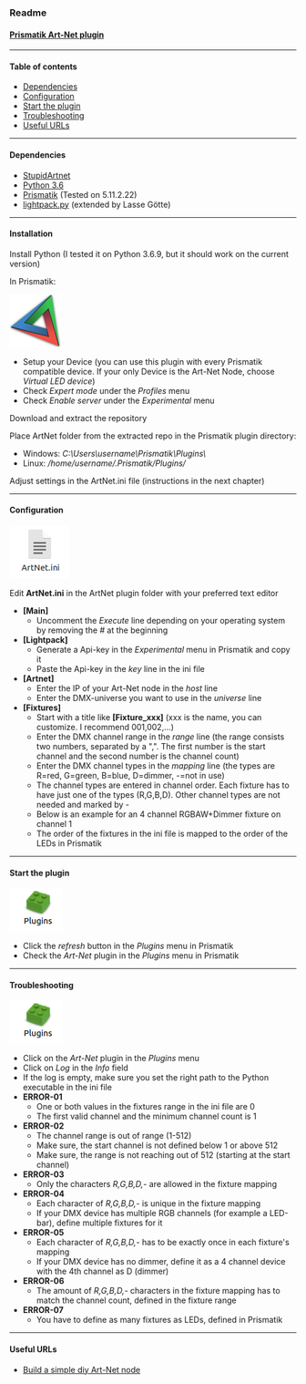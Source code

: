 ### Readme

#### [Prismatik Art-Net plugin](https://github.com/lgoette/Prismatik-ArtNet)

* * * * *

#### Table of contents

-   [Dependencies](#dependencies)
-   [Configuration](#configuration)
-   [Start the plugin](#start_the_plugin)
-   [Troubleshooting](#troubleshooting)
-   [Useful URLs](#useful_urls)

* * * * *

#### Dependencies

-   [StupidArtnet](https://github.com/verycollective/stupidArtnet)
-   [Python 3.6](https://www.python.org/downloads/)
-   [Prismatik](https://github.com/psieg/Lightpack/releases) (Tested on 5.11.2.22)
-   [lightpack.py](https://github.com/Atarity/Lightpack/blob/master/Software/apiexamples/pyLightpack/lightpack.py) (extended by Lasse Götte)

* * * * *

#### Installation

Install Python (I tested it on Python 3.6.9, but it should work on the current version)

In Prismatik:

![](ArtNet/site/res/prismatik.png)

-   Setup your Device (you can use this plugin with every Prismatik compatible device. If your only Device is the Art-Net Node, choose *Virtual LED device*)
-   Check *Expert mode* under the *Profiles* menu
-   Check *Enable server* under the *Experimental* menu

Download and extract the repository

Place ArtNet folder from the extracted repo in the Prismatik plugin directory:

-   Windows: *C:\\Users\\username\\Prismatik\\Plugins\\*
-   Linux: */home/username/.Prismatik/Plugins/*

Adjust settings in the ArtNet.ini file (instructions in the next chapter)

* * * * *

#### Configuration

![](ArtNet/site/res/ini.png)

Edit **ArtNet.ini** in the ArtNet plugin folder with your preferred text editor

-   **[Main]**
    -   Uncomment the *Execute* line depending on your operating system by removing the *\#* at the beginning
-   **[Lightpack]**
    -   Generate a Api-key in the *Experimental* menu in Prismatik and copy it
    -   Paste the Api-key in the *key* line in the ini file
-   **[Artnet]**
    -   Enter the IP of your Art-Net node in the *host* line
    -   Enter the DMX-universe you want to use in the *universe* line
-   **[Fixtures]**
    -   Start with a title like **[Fixture\_xxx]** (xxx is the name, you can customize. I recommend 001,002,...)
    -   Enter the DMX channel range in the *range* line (the range consists two numbers, separated by a ",". The first number is the start channel and the second number is the channel count)
    -   Enter the DMX channel types in the *mapping* line (the types are R=red, G=green, B=blue, D=dimmer, -=not in use)
    -   The channel types are entered in channel order. Each fixture has to have just one of the types (R,G,B,D). Other channel types are not needed and marked by -
    -   Below is an example for an 4 channel RGBAW+Dimmer fixture on channel 1
    -   The order of the fixtures in the ini file is mapped to the order of the LEDs in Prismatik

* * * * *

#### Start the plugin

![](ArtNet/site/res/plugins.png)

-   Click the *refresh* button in the *Plugins* menu in Prismatik
-   Check the *Art-Net* plugin in the *Plugins* menu in Prismatik

* * * * *

#### Troubleshooting

![](ArtNet/site/res/plugins.png)

-   Click on the *Art-Net* plugin in the *Plugins* menu
-   Click on *Log* in the *Info* field
-   If the log is empty, make sure you set the right path to the Python executable in the ini file
-   **ERROR-01**
    -   One or both values in the fixtures range in the ini file are 0
    -   The first valid channel and the minimum channel count is 1
-   **ERROR-02**
    -   The channel range is out of range (1-512)
    -   Make sure, the start channel is not defined below 1 or above 512
    -   Make sure, the range is not reaching out of 512 (starting at the start channel)
-   **ERROR-03**
    -   Only the characters *R,G,B,D,-* are allowed in the fixture mapping
-   **ERROR-04**
    -   Each character of *R,G,B,D,-* is unique in the fixture mapping
    -   If your DMX device has multiple RGB channels (for example a LED-bar), define multiple fixtures for it
-   **ERROR-05**
    -   Each character of *R,G,B,D,-* has to be exactly once in each fixture's mapping
    -   If your DMX device has no dimmer, define it as a 4 channel device with the 4th channel as D (dimmer)
-   **ERROR-06**
    -   The amount of *R,G,B,D,-* characters in the fixture mapping has to match the channel count, defined in the fixture range
-   **ERROR-07**
    -   You have to define as many fixtures as LEDs, defined in Prismatik

* * * * *

#### Useful URLs

-   [Build a simple diy Art-Net node](https://robertoostenveld.nl/art-net-to-dmx512-with-esp8266/)

